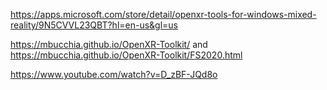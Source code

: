 https://apps.microsoft.com/store/detail/openxr-tools-for-windows-mixed-reality/9N5CVVL23QBT?hl=en-us&gl=us

https://mbucchia.github.io/OpenXR-Toolkit/ and https://mbucchia.github.io/OpenXR-Toolkit/FS2020.html

https://www.youtube.com/watch?v=D_zBF-JQd8o
